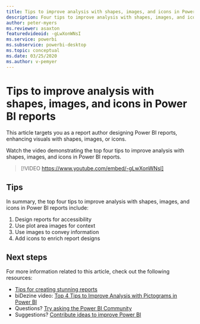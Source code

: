 ```yaml
---
title: Tips to improve analysis with shapes, images, and icons in Power BI reports
description: Four tips to improve analysis with shapes, images, and icons in Power BI report visuals, in Power BI Desktop or the Power BI service.
author: peter-myers
ms.reviewer: asaxton
featuredvideoid: -gLwXonWNsI
ms.service: powerbi
ms.subservice: powerbi-desktop
ms.topic: conceptual
ms.date: 03/25/2020
ms.author: v-pemyer
---
```


# Tips to improve analysis with shapes, images, and icons in Power BI reports

This article targets you as a report author designing Power BI reports, enhancing visuals with shapes, images, or icons.

Watch the video demonstrating the top four tips to improve analysis with shapes, images, and icons in Power BI reports.

> [!VIDEO https://www.youtube.com/embed/-gLwXonWNsI]

## Tips

In summary, the top four tips to improve analysis with shapes, images, and icons in Power BI reports include:

1. Design reports for accessibility
1. Use plot area images for context
1. Use images to convey information
1. Add icons to enrich report designs

## Next steps

For more information related to this article, check out the following resources:

- [Tips for creating stunning reports](../desktop-tips-and-tricks-for-creating-reports.md)
- biDezine video: [Top 4 Tips to Improve Analysis with Pictograms in Power BI](https://www.youtube.com/watch?v=-gLwXonWNsI)
- Questions? [Try asking the Power BI Community](https://community.powerbi.com/)
- Suggestions? [Contribute ideas to improve Power BI](https://ideas.powerbi.com/)
